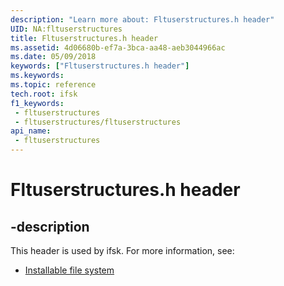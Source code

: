 ```yaml
---
description: "Learn more about: Fltuserstructures.h header"
UID: NA:fltuserstructures
title: Fltuserstructures.h header
ms.assetid: 4d06680b-ef7a-3bca-aa48-aeb3044966ac
ms.date: 05/09/2018
keywords: ["Fltuserstructures.h header"]
ms.keywords: 
ms.topic: reference
tech.root: ifsk
f1_keywords:
 - fltuserstructures
 - fltuserstructures/fltuserstructures
api_name:
 - fltuserstructures
---
```


# Fltuserstructures.h header


## -description

This header is used by ifsk. For more information, see:

- [Installable file system](../_ifsk/index.md)

